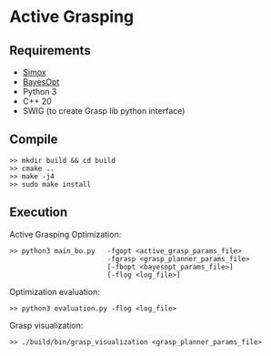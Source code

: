 # Active Grasping

## Requirements

* [Simox](https://gitlab.com/Simox/simox)
* [BayesOpt](https://github.com/rmcantin/bayesopt)
* Python 3
* C++ 20
* SWIG (to create Grasp lib python interface)

## Compile

    >> mkdir build && cd build
    >> cmake ..
    >> make -j4
    >> sudo make install

## Execution ##

Active Grasping Optimization:

    >> python3 main_bo.py   -fgopt <active_grasp_params_file>
                            -fgrasp <grasp_planner_params_file>
                            [-fbopt <bayesopt_params_file>]
                            [-flog <log_file>]

Optimization evaluation:

    >> python3 evaluation.py -flog <log_file>

Grasp visualization:

    >> ./build/bin/grasp_visualization <grasp_planner_params_file>
